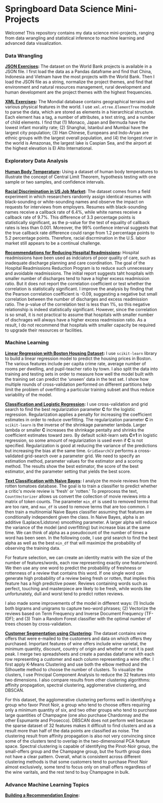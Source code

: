 # Springboard Data Science Mini-Projects

Welcome! This repository contains my data science mini-projects, ranging from data wrangling and statistical inference to machine learning and advanced data visualization.

### Data Wrangling

**[JSON Exercises](https://github.com/andrewjsiu/Springboard-Coursework/blob/master/Data_Wrangling/data_wrangling_json/json_exercise.ipynb):** The dataset on the World Bank projects is available in a JSON file. I first load the data as a Pandas dataframe and find that China, Indonesia and Vietnam have the most projects with the World Bank. Then I load the JSON file as a string, normalize the project themes, and find that environment and natural resources management, rural development and human development are the project themes with the highest frequencies. 

**[XML Exercises](https://github.com/andrewjsiu/Springboard-Coursework/blob/master/Data_Wrangling/data_wrangling_xml/xml_exercise.ipynb):** The Mondial database contains geographical terrains and various physical features in the world. I use `xml.etree.ElementTree` module to parse the data, which are stored as elements in a hierarchical structure. Each element has a tag, a number of attributes, a text string, and a number of child elements. I find that (1) Monaco, Japan and Bermuda have the lowest infant morality rate; (2) Shanghai, Istanbul and Mumbai have the largest city population; (3) Han Chinese, Europeans and Indo-Aryan are ethnic groups with the largest overall population, and (4) the longest river in the world is Amazonas, the largest lake is Caspian Sea, and the airport at the highest elevation is El Alto International. 

### Exploratory Data Analysis

**[Human Body Temperature](https://github.com/andrewjsiu/Springboard-Coursework/blob/master/Exploratory_Data_Analysis/data_human_temperature/inferential_statistics_exercise_1_human_temperatures.ipynb):** 
Using a dataset of human body temperatures to illustrate the concept of Central Limit Theorem, hypothesis testing with one sample or two samples, and confidence intervals.

**[Racial Discrimination in US Job Market](https://github.com/andrewjsiu/Springboard-Coursework/blob/master/Exploratory_Data_Analysis/data_racial_discrimination/inferential_statistics_exercise_2_racial_discrimination.ipynb):** The dataset comes from a field experiment in which researchers randomly assign identical resumes with black-sounding or white-sounding names and observe the impact on requests for interviews from employers. Resumes with black-sounding names receive a callback rate of 6.4%, while white names receive a callback rate of 9.7%. This difference of 3.3 percentage points is statistically significant, as the p-value for the test of equality of callback rates is less than 0.001. Moreover, the 99% confience interval suggests that the true callback rate difference could range from 1.2 percentage points to 5.2 percentage points. Therefore, racial discrmination in the U.S. labor market still appears to be a continual challenge.

**[Recommendations for Reducing Hospital Readmissions](https://github.com/andrewjsiu/Springboard-Coursework/blob/master/Exploratory_Data_Analysis/data_hospital_readmissions/inferential_statistics_exercise_3_hospital_readmissions.ipynb):** Hospital readmissions have been used as indciators of poor quality of care, such as inadequate discharge planning and care coordination. The goal of the Hospital Readmissions Reduction Program is to reduce such unnecessary and avoidable readmissions.
The initial report suggests taht hospitals with smaller number of discharges tend to have a higher excess readmission ratio. But it does not report the correlation coefficient or test whether the correlation is statistically significant. I improve the analysis by finding that the Pearson correlation coefficient is -0.09, suggesting a negative but small correlation between the number of discharges and excess readmission ratio. The p-value of the correlation test is less than 1%, so this negative relationship is indeed statistically significant. However, since the correlation is so small, it is not practical to assume that hospitals with smaller number of dischrages will always have a higher excess readmission ratio. As a result, I do not recommend that hospitals with smaller capacity be required to upgrade their resources or facilities.

### Machine Learning

**[Linear Regression with Boston Housing Dataset](https://github.com/andrewjsiu/Springboard-Coursework/blob/master/Machine_Learning_Exercises/linear_regression/Mini_Project_Linear_Regression.ipynb):** I use `scikit-learn` library to build a linear regression model to predict the housing prices in Boston. The various features include per capita crime rate, average number of rooms per dwelling, and pupil-teacher ratio by town. I also split the data into training and testing sets in order to measure how well the model built with the training set can predict the 'unseen' data in the test set. I show how multiple rounds of cross-validation performed on different partitions help limit the problem of overfitting a particular training subset and thus reduce variability of the model.

**[Classification and Logistic Regression](https://github.com/andrewjsiu/Springboard-Coursework/blob/master/Machine_Learning_Exercises/logistic_regression/Mini_Project_Logistic_Regression.ipynb):** I use cross-validation and grid search to find the best regularization parameter **C** for the logistic regression. Regularization applies a penalty for increasing the coefficient estimates in order to reduce overfitting. The regularization parameter **C** in `scikit-learn` is the inverse of the shrinkage parameter lambda. Larger lambda or smaller **C** increases the shrinkage pentalty and shrinks the coefficient estimates toward zero. By default scikit-learn sets **C=1** in logistic regression, so some amount of regularization is used even if **C** is not specified. Regularization is good at reducing the variance of the predictions but increasing the bias at the same time. `GridSearchCV` performs a cross-validated grid-search over a parameter grid. We need to specify an estimation method, parameter values for the estimator and a scoring method. The results show the best estimator, the score of the best estimator, and the parameter setting that yields the best score.

**[Text Classification with Naive Bayes](https://github.com/andrewjsiu/Springboard-Coursework/blob/master/Machine_Learning_Exercises/naive_bayes/Mini_Project_Naive_Bayes.ipynb):** I analyze the movie reviews from the rotten tomatoes database. The goal is to train a classifier to predict whether a critic's movie review is 'fresh' or 'rotten.' To preprocess the text, `CountVectorizer` allows us convert the collection of movie reviews into a matrix of token counts. The parameter `min_df` is used to removed terms that are too rare, and `max_df` is used to remove terms that are too common. I then train a multinomial Naive Bayes classifier assuming that features are conditionally independent given the class. In Naive Bayes, alpha is an additive (Laplace/Lidstone) smoothing parameter. A larger alpha will reduce the variance of the model (and overfitting) but increase bias at the same time. We can think of alpha as a pseudocount of the number of times a word has been seen. In the following code, I use grid search to find the best alpha as well as the best `min_df` that will maximize the probability of observing the training data.

For feature selection, we can create an identity matrix with the size of the number of features/words, each row representing exactly one feature/word. We then use any one word to predict the probabilitiy of freshness or rottenness of a review that contains this word. If one single word can generate high probability of a review being fresh or rotten, that implies this feature has a high predictive power. Reviews containing words such as perfect, touching and masterpiece are likely to be fresh, while words like unfortunately, dull and worst tend to predict rotten reviews.

I also made some improvements of the model in different ways: (1) Include both bigrams and unigrams to capture two-word phrases; (2) Vectorize the reviews based on Term Frequency and Inverse Document Frequency (TF-IDF); and (3) Train a Random Forest classifier with the optimal number of trees chosen by cross-validation.

**[Customer Segmentation using Clustering](https://github.com/andrewjsiu/Springboard-Coursework/blob/master/Machine_Learning_Exercises/clustering/Mini_Project_Clustering.ipynb):** The dataset contains wine offers that were e-mailed to the customers and data on which offers they purchased. Important features of wine offers include wine varietal, the minimum quantity, discount, country of origin and whether or not it is past peak. I merge two spreadsheets and create a pandas dataframe with each row representing a customer and each column representing a wine offer. I first apply K-Means Clustering and use both the elbow method and the Silhouette method to choose the number of clusters. To visualize the clusters, I use Principal Component Analysis to reduce the 32 features into two dimensions. I also compare results from other clustering algorithms: affinity propagation, spectral clustering, agglomerative clustering, and DBSCAN. 

For this dataset, the agglomerative clustering performs well in identifying a group who favor Pinot Noir, a group who tend to choose offers requiring only a minimum quantity of six, and two other groups who tend to purchase large quantities of Champagne (one also purchase Chardonnay and the other Espumante and Prosecco). DBSCAN does not perform well because the sparse dataset of 32 features makes it difficult to find clusters and as a result more than half of the data points are classified as noise. The clustering result from affinity propagation is also not very convincing since some of the clusters tend to overlap in the two-dimensional PCA feature space. Spectral clustering is capable of identifying the Pinot-Noir group, the small-offers group and the Champagne group, but the fourth group does not have a clear pattern. Overall, what is consistent across different clustering methods is that some customers tend to purchase Pinot Noir almost exclusively, some tend to focus only on small offers regardless of the wine varitals, and the rest tend to buy Champagne in bulk.

### Advance Machine Learning Topics

**[Building a Recommendation Engine](https://github.com/andrewjsiu/Springboard-Coursework/blob/master/Advanced_Machine_Learning_Topics/Recommendation_System/Recommendation_Engine.ipynb):** 

